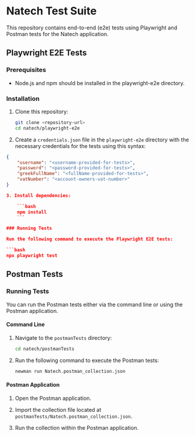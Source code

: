 # Natech Test Suite

This repository contains end-to-end (e2e) tests using Playwright and Postman tests for the Natech application.

## Playwright E2E Tests

### Prerequisites

- Node.js and npm should be installed in the playwright-e2e directory.

### Installation

1. Clone this repository:

    ```bash
    git clone <repository-url>
    cd natech/playwright-e2e
    ```

2. Create a `credentials.json` file in the `playwright-e2e` directory with the necessary credentials for the tests using this syntax:
```json
{
    "username": "<username-provided-for-tests>",
    "password": "<password-provided-for-tests>",
    "greekFullName": "<fullName-provided-for-tests>",
    "vatNumber": "<account-owners-vat-number>"
}

3. Install dependencies:

    ```bash
    npm install
    ```

### Running Tests

Run the following command to execute the Playwright E2E tests:

```bash
npx playwright test
```


## Postman Tests

### Running Tests

You can run the Postman tests either via the command line or using the Postman application.

#### Command Line

1. Navigate to the `postmanTests` directory:

    ```bash
    cd natech/postmanTests
    ```

2. Run the following command to execute the Postman tests:

    ```bash
    newman run Natech.postman_collection.json
    ```

#### Postman Application

1. Open the Postman application.

2. Import the collection file located at `postmanTests/Natech.postman_collection.json`.

3. Run the collection within the Postman application.

